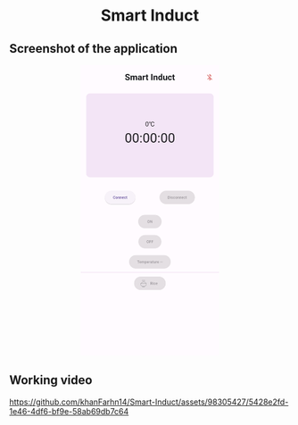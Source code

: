 <h1 align="center">Smart Induct</h1>

## Screenshot of the application
<p align="center">
<img src="assets/images/application screenshot.png" height="520">
</p>

## Working video
https://github.com/khanFarhn14/Smart-Induct/assets/98305427/5428e2fd-1e46-4df6-bf9e-58ab69db7c64

